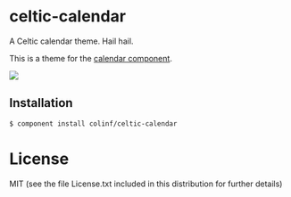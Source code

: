 
# celtic-calendar

  A Celtic calendar theme. Hail hail.

  This is a theme for the [calendar component](http://cl.ly/2M0i270T2Q1m).

  ![](http://f.cl.ly/items/1C3f440N0M3T1J3j2K2n/Screen%20Shot%202012-10-03%20at%2013.28.27.png)

## Installation

    $ component install colinf/celtic-calendar

# License

  MIT (see the file License.txt included in this distribution for further details)
